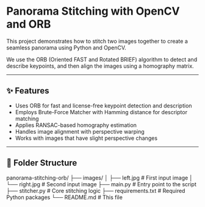 # Panorama Stitching with OpenCV and ORB

This project demonstrates how to stitch two images together to create a seamless panorama using Python and OpenCV.

We use the ORB (Oriented FAST and Rotated BRIEF) algorithm to detect and describe keypoints, and then align the images using a homography matrix.

---

## ✨ Features

- Uses ORB for fast and license-free keypoint detection and description  
- Employs Brute-Force Matcher with Hamming distance for descriptor matching  
- Applies RANSAC-based homography estimation  
- Handles image alignment with perspective warping  
- Works with images that have slight perspective changes  

---

## 📁 Folder Structure

panorama-stitching-orb/
├── images/
│ ├── left.jpg # First input image
│ └── right.jpg # Second input image
├── main.py # Entry point to the script
├── stitcher.py # Core stitching logic
├── requirements.txt # Required Python packages
└── README.md # This file
